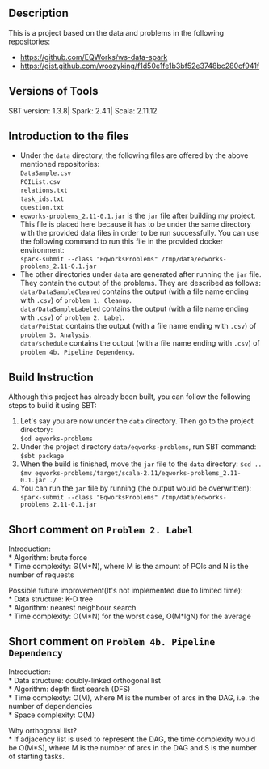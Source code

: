 ## Description

This is a project based on the data and problems in the following repositories:
* https://github.com/EQWorks/ws-data-spark
* https://gist.github.com/woozyking/f1d50e1fe1b3bf52e3748bc280cf941f

## Versions of Tools

SBT version: 1.3.8|
Spark: 2.4.1|
Scala: 2.11.12

## Introduction to the files

* Under the `data` directory, the following files are offered by the above mentioned repositories:  
    `DataSample.csv`  
    `POIList.csv`  
    `relations.txt`  
    `task_ids.txt`  
    `question.txt`  
* `eqworks-problems_2.11-0.1.jar` is the `jar` file after building my project. This file is placed here because it has to be under the same directory with the provided data files in order to be run successfully. You can use the following command to run this file in the provided docker environment:  
    `spark-submit --class "EqworksProblems" /tmp/data/eqworks-problems_2.11-0.1.jar`
* The other directories under `data` are generated after running the `jar` file. They contain the output of the problems. They are described as follows:  
    `data/DataSampleCleaned` contains the output (with a file name ending with `.csv`) of `problem 1. Cleanup`.  
    `data/DataSampleLabeled` contains the output (with a file name ending with `.csv`) of `problem 2. Label`.  
    `data/PoiStat` contains the output (with a file name ending with `.csv`) of `problem 3. Analysis`.  
    `data/schedule` contains the output (with a file name ending with `.csv`) of `problem 4b. Pipeline Dependency`.

## Build Instruction

Although this project has already been built, you can follow the following steps to build it using SBT:
1. Let's say you are now under the `data` directory. Then go to the project directory:  
    `$cd eqworks-problems`
2. Under the project directory `data/eqworks-problems`, run SBT command:  
    `$sbt package`
3. When the build is finished, move the `jar` file to the `data` directory:
    `$cd ..`  
    `$mv eqworks-problems/target/scala-2.11/eqworks-problems_2.11-0.1.jar ./`
4. You can run the `jar` file by running (the output would be overwritten):  
    `spark-submit --class "EqworksProblems" /tmp/data/eqworks-problems_2.11-0.1.jar`

## Short comment on `Problem 2. Label`

  Introduction:  
    * Algorithm: brute force  
    * Time complexity: Θ(M*N), where M is the amount of POIs and N is the number of requests  

  Possible future improvement(It's not implemented due to limited time):  
    * Data structure: K-D tree  
    * Algorithm: nearest neighbour search  
    * Time complexity: O(M\*N) for the worst case, O(M\*lgN) for the average  

## Short comment on `Problem 4b. Pipeline Dependency`

  Introduction:  
    * Data structure: doubly-linked orthogonal list  
    * Algorithm: depth first search (DFS)  
    * Time complexity: O(M), where M is the number of arcs in the DAG, i.e. the number of dependencies  
    * Space complexity: O(M)  

  Why orthogonal list?  
    * If adjacency list is used to represent the DAG, the time complexity would be O(M*S), where M is
      the number of arcs in the DAG and S is the number of starting tasks.